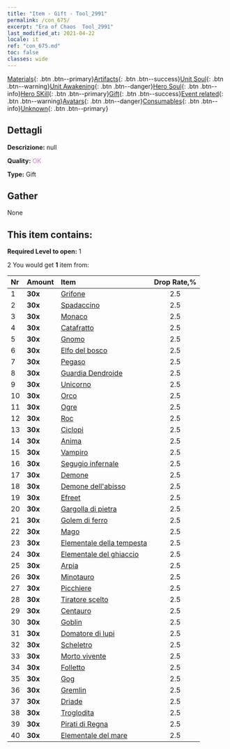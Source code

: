 ```yaml
---
title: "Item - Gift - Tool_2991"
permalink: /con_675/
excerpt: "Era of Chaos  Tool_2991"
last_modified_at: 2021-04-22
locale: it
ref: "con_675.md"
toc: false
classes: wide
---
```

 [Materials](/ItemsIT/){: .btn .btn--primary}[Artifacts](/ItemsIT/Artifacts/){: .btn .btn--success}[Unit Soul](/ItemsIT/UnitSoul/){: .btn .btn--warning}[Unit Awakening](/ItemsIT/UnitAwakening/){: .btn .btn--danger}[Hero Soul](/ItemsIT/HeroSoul/){: .btn .btn--info}[Hero SKill](/ItemsIT/HeroSkill/){: .btn .btn--primary}[Gift](/ItemsIT/Gift/){: .btn .btn--success}[Event related](/ItemsIT/Events/){: .btn .btn--warning}[Avatars](/ItemsIT/Avatars/){: .btn .btn--danger}[Consumables](/ItemsIT/Consumables/){: .btn .btn--info}[Unknown](/ItemsIT/Unknown/){: .btn .btn--primary}

## Dettagli
 **Descrizione:** null

 **Quality:** <span style="color: #DA70D6">OK</span>

 **Type:** Gift

## Gather

  None

## This item contains:

 **Required Level to open:** 1

 2 You would get **1** item  from:

  | Nr | Amount |     Item    | Drop Rate,% |
  |:---|:-------|:------------|:---------:|
  | 1 |  **30x** | [Grifone](/it/Items/unt_192/) | 2.5 | 
  | 2 |  **30x** | [Spadaccino](/it/Items/unt_193/) | 2.5 | 
  | 3 |  **30x** | [Monaco](/it/Items/unt_194/) | 2.5 | 
  | 4 |  **30x** | [Catafratto](/it/Items/unt_195/) | 2.5 | 
  | 5 |  **30x** | [Gnomo](/it/Items/unt_200/) | 2.5 | 
  | 6 |  **30x** | [Elfo del bosco](/it/Items/unt_201/) | 2.5 | 
  | 7 |  **30x** | [Pegaso](/it/Items/unt_202/) | 2.5 | 
  | 8 |  **30x** | [Guardia Dendroide](/it/Items/unt_203/) | 2.5 | 
  | 9 |  **30x** | [Unicorno](/it/Items/unt_204/) | 2.5 | 
  | 10 |  **30x** | [Orco](/it/Items/unt_219/) | 2.5 | 
  | 11 |  **30x** | [Ogre](/it/Items/unt_220/) | 2.5 | 
  | 12 |  **30x** | [Roc](/it/Items/unt_221/) | 2.5 | 
  | 13 |  **30x** | [Ciclopi](/it/Items/unt_222/) | 2.5 | 
  | 14 |  **30x** | [Anima](/it/Items/unt_210/) | 2.5 | 
  | 15 |  **30x** | [Vampiro](/it/Items/unt_211/) | 2.5 | 
  | 16 |  **30x** | [Segugio infernale](/it/Items/unt_228/) | 2.5 | 
  | 17 |  **30x** | [Demone](/it/Items/unt_229/) | 2.5 | 
  | 18 |  **30x** | [Demone dell'abisso](/it/Items/unt_230/) | 2.5 | 
  | 19 |  **30x** | [Efreet](/it/Items/unt_231/) | 2.5 | 
  | 20 |  **30x** | [Gargolla di pietra](/it/Items/unt_236/) | 2.5 | 
  | 21 |  **30x** | [Golem di ferro](/it/Items/unt_237/) | 2.5 | 
  | 22 |  **30x** | [Mago](/it/Items/unt_238/) | 2.5 | 
  | 23 |  **30x** | [Elementale della tempesta](/it/Items/unt_263/) | 2.5 | 
  | 24 |  **30x** | [Elementale del ghiaccio](/it/Items/unt_264/) | 2.5 | 
  | 25 |  **30x** | [Arpia](/it/Items/unt_245/) | 2.5 | 
  | 26 |  **30x** | [Minotauro](/it/Items/unt_248/) | 2.5 | 
  | 27 |  **30x** | [Picchiere](/it/Items/unt_190/) | 2.5 | 
  | 28 |  **30x** | [Tiratore scelto](/it/Items/unt_191/) | 2.5 | 
  | 29 |  **30x** | [Centauro](/it/Items/unt_199/) | 2.5 | 
  | 30 |  **30x** | [Goblin](/it/Items/unt_217/) | 2.5 | 
  | 31 |  **30x** | [Domatore di lupi](/it/Items/unt_218/) | 2.5 | 
  | 32 |  **30x** | [Scheletro](/it/Items/unt_208/) | 2.5 | 
  | 33 |  **30x** | [Morto vivente](/it/Items/unt_209/) | 2.5 | 
  | 34 |  **30x** | [Folletto](/it/Items/unt_226/) | 2.5 | 
  | 35 |  **30x** | [Gog](/it/Items/unt_227/) | 2.5 | 
  | 36 |  **30x** | [Gremlin](/it/Items/unt_235/) | 2.5 | 
  | 37 |  **30x** | [Driade](/it/Items/unt_262/) | 2.5 | 
  | 38 |  **30x** | [Troglodita](/it/Items/unt_244/) | 2.5 | 
  | 39 |  **30x** | [Pirati di Regna](/it/Items/unt_273/) | 2.5 | 
  | 40 |  **30x** | [Elementale del mare](/it/Items/unt_275/) | 2.5 | 
